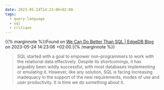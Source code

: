 ```yaml
---
date: 2023-05-24T14:23:06+02:00
tags:
  - query-language
  - sql
  - critique
---
```

{{% marginnote %}}Found on [We Can Do Better Than SQL | EdgeDB Blog](https://web.archive.org/web/20230524142306/https://www.edgedb.com/blog/we-can-do-better-than-sql) on 2023-05-24 14:23:06 +02:00.{{% /marginnote %}}

> SQL started with a goal to empower non-programmers to work with the relational data effectively. Despite its shortcomings, it has arguably been wildly successful, with most databases implementing or emulating it. However, like any solution, SQL is facing increasing inadequacy in the support of the new requirements, modes of use and user productivity. It is time we do something about it.